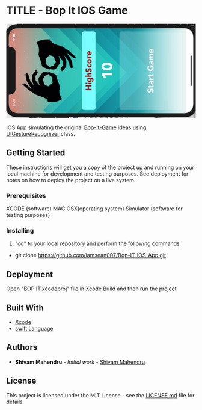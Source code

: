 
# TITLE - Bop It IOS Game

![Screenshot](Images/Landscape.png)

IOS App simulating the original [Bop-It-Game](https://en.wikipedia.org/wiki/Bop_It) ideas using [UIGestureRecognizer](https://developer.apple.com/documentation/uikit/uigesturerecognizer) class.

## Getting Started

These instructions will get you a copy of the project up and running on your local machine for development and testing purposes. See deployment for notes on how to deploy the project on a live system.

### Prerequisites

XCODE (software)
MAC OSX(operating system)
Simulator (software for testing purposes)

### Installing

1. "cd" to your local repository and perform the following commands
 - git clone https://github.com/iamsean007/Bop-IT-IOS-App.git


## Deployment

Open "BOP IT.xcodeproj" file in Xcode
Build and then run the project

## Built With

* [Xcode](https://developer.apple.com/xcode/) 
* [swift Language](https://developer.apple.com/swift/)

## Authors

* **Shivam Mahendru** - *Initial work* - [Shivam Mahendru](https://github.com/iamsean007/)

## License

This project is licensed under the MIT License - see the [LICENSE.md](LICENSE.md) file for details
